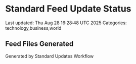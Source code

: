 # Standard Feed Update Status
Last updated: Thu Aug 28 16:28:48 UTC 2025
Categories: technology,business,world

## Feed Files Generated

Generated by Standard Updates Workflow
